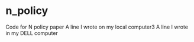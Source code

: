 # n_policy
Code for N policy paper
A line I wrote on my local computer3
A line I wrote in my DELL computer
